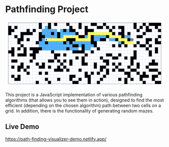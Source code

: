 # Pathfinding Project

<p align="center">
  <img width="500"   src='./public/demonstration.png'>
</p>
This project is a JavaScript implementation of various pathfinding algorithms (that allows you to see them in action), designed to find the most efficient (depending on the chosen algorithm) path between two cells on a grid. In addition, there is the functionality of generating random mazes.

## Live Demo

https://path-finding-visualizer-demo.netlify.app/

